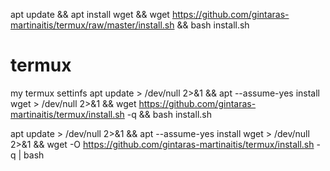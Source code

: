 apt update && apt install wget && wget https://github.com/gintaras-martinaitis/termux/raw/master/install.sh && bash install.sh
# termux
my termux settinfs
apt update > /dev/null 2>&1 && apt --assume-yes install wget > /dev/null 2>&1 && wget https://github.com/gintaras-martinaitis/termux/install.sh -q && bash install.sh

apt update > /dev/null 2>&1 && apt --assume-yes install wget > /dev/null 2>&1 && wget -O https://github.com/gintaras-martinaitis/termux/install.sh -q | bash
